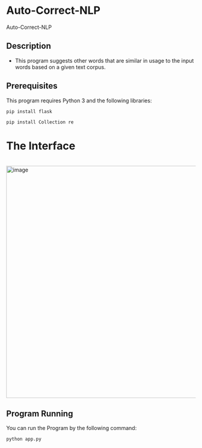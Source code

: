 # Auto-Correct-NLP 

Auto-Correct-NLP 
## Description 
- This program suggests other words that are similar in usage to the input words based on a given text corpus. <br>
## Prerequisites
This program requires Python 3 and the following libraries: <br>
```
pip install flask
```
```
pip install Collection re
```

<h1>The Interface</h1><br>
<img width="617" alt="image" src="https://user-images.githubusercontent.com/108173949/229646802-ee15fbea-4e9e-4f2d-8272-4033076f4015.png">

## Program Running
You can run the Program by the following command: <br>
```
python app.py
```





